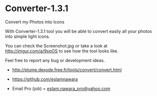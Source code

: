 # Converter-1.3.1
Convert my Photos into Icons

With Converter-1.3.1 tool you will be able to convert easily all your photos into simple light icons.

You can check the Screenshot.jpg or take a look at http://imgur.com/a/9xpOS to see how the tool looks like.

Feel free to report any bug or development ideas.

- http://plume.dexode.free.fr/tools/convert/convert.html

- https://github.com/eslamnawara

- Email Pro (job) = eslam.nawara_pro@yahoo.com
